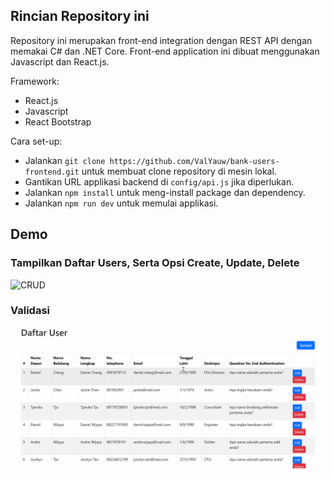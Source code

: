 ## Rincian Repository ini

Repository ini merupakan front-end integration dengan REST API dengan memakai C# dan .NET Core. Front-end application ini dibuat menggunakan Javascript dan React.js.

Framework:
 - React.js
 - Javascript
 - React Bootstrap

Cara set-up:
 - Jalankan `git clone https://github.com/ValYauw/bank-users-frontend.git` untuk membuat clone repository di mesin lokal.
 - Gantikan URL applikasi backend di `config/api.js` jika diperlukan.
 - Jalankan `npm install` untuk meng-install package dan dependency.
 - Jalankan `npm run dev` untuk memulai applikasi. 

## Demo

### Tampilkan Daftar Users, Serta Opsi Create, Update, Delete
![CRUD](demo-crud.gif)

### Validasi
![Validasi](demo-validasi.gif)